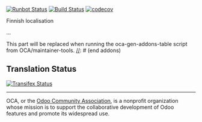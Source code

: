 [![Runbot Status](https://runbot.odoo-community.org/runbot/badge/flat/178/9.0.svg)](https://runbot.odoo-community.org/runbot/repo/github-com-oca-l10n-finland-178)
[![Build Status](https://travis-ci.org/OCA/l10n-finland.svg?branch=9.0)](https://travis-ci.org/OCA/l10n-finland)
[![codecov](https://codecov.io/gh/OCA/l10n-finland/branch/9.0/graph/badge.svg)](https://codecov.io/gh/OCA/l10n-finland)

Finnish localisation

...

[//]: # (addons)
This part will be replaced when running the oca-gen-addons-table script from OCA/maintainer-tools.
[//]: # (end addons)

Translation Status
------------------
[![Transifex Status](https://www.transifex.com/projects/p/OCA-l10n-finland-9-0/chart/image_png)](https://www.transifex.com/projects/p/OCA-l10n-finland-9-0)

----

OCA, or the [Odoo Community Association](http://odoo-community.org/), is a nonprofit organization whose
mission is to support the collaborative development of Odoo features and
promote its widespread use.
